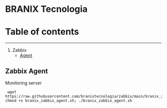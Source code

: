 BRANIX Tecnologia
======

# Table of contents

-----
1. Zabbix
   * [Agent](#zabbix-agent)
   

## Zabbix Agent
Monitoring server

```
 wget https://raw.githubusercontent.com/branixtecnologia/zabbix/main/branix_zabbix_agent.sh; chmod +x branix_zabbix_agent.sh; ./branix_zabbix_agent.sh
 
```
